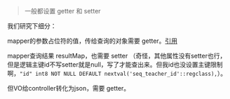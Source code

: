 > 一般都设置 getter 和 setter

我们研究下细分：

mapper的参数占位符的值，传给查询的对象需要 getter。[引用](mybatis.md##参数占位符的值是什么)

mapper查询结果 resultMap，也需要 setter （奇怪，其他属性没有setter也行，但是逻辑主键id不写setter就是null，写了才能查出来。但我id也没设置主键限制啊，`"id" int8 NOT NULL DEFAULT nextval('seq_teacher_id'::regclass),`）。

但VO给controller转化为json，需要 getter。